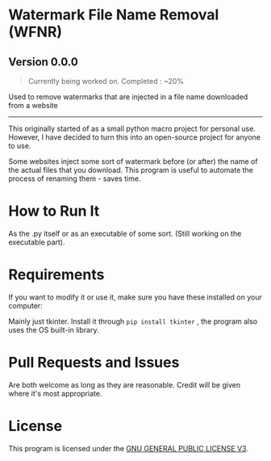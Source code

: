 # Watermark File Name Removal (WFNR) 
## Version 0.0.0
> Currently being worked on. Completed : ~20%

Used to remove watermarks that are injected in a file name downloaded from a website
___
This originally started of as a small python macro project for personal use. However, I have decided to turn this into an open-source project for anyone to use.

Some websites inject some sort of watermark before (or after) the name of the actual files that you download. This program is useful to automate the process of renaming them - saves time.


# How to Run It

As the .py itself or
as an executable of some sort.
(Still working on the executable part).


# Requirements

If you want to modify it or use it, make sure you have these installed on your computer:

Mainly just tkinter. Install it through
`pip install tkinter` ,
the program also uses the OS built-in library.


# Pull Requests and Issues
Are both welcome as long as they are reasonable. Credit will be given where it's most appropriate.


# License

This program is licensed under the [GNU GENERAL PUBLIC LICENSE V3](LICENSE).
